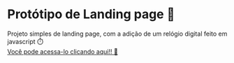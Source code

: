 # Protótipo de Landing page 💼

Projeto simples de landing page, com a adição de um relógio digital feito em javascript ⏱️ <br>
<a href="https://guilhermewilker.github.io/prototipo-landing-page/">Você pode acessa-lo clicando aqui!! 🔗</a>
